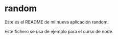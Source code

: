 random
==========
 
Este es el README de mi nueva aplicación random.
 
Este fichero se usa de ejemplo para el curso de node.
